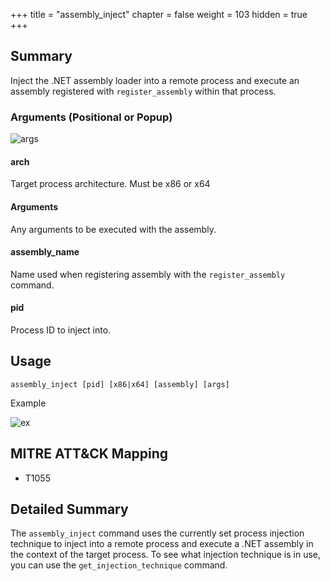 +++
title = "assembly_inject"
chapter = false
weight = 103
hidden = true
+++

## Summary

Inject the .NET assembly loader into a remote process and execute an assembly registered with `register_assembly` within that process. 

### Arguments (Positional or Popup)

![args](../images/assembly_inject.png)

#### arch
Target process architecture. Must be x86 or x64

#### Arguments
Any arguments to be executed with the assembly.

#### assembly_name
Name used when registering assembly with the `register_assembly` command.

#### pid
Process ID to inject into.

## Usage
```
assembly_inject [pid] [x86|x64] [assembly] [args]
```

Example

![ex](../images/assembly_inject02.png)

## MITRE ATT&CK Mapping

- T1055

## Detailed Summary

The `assembly_inject` command uses the currently set process injection technique to inject into a remote process and execute a .NET assembly in the context of the target process. To see what injection technique is in use, you can use the `get_injection_technique` command.